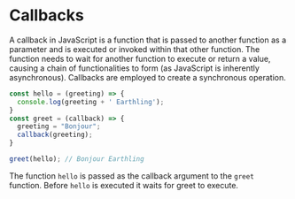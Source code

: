 # Callbacks

A callback in JavaScript is a function that is passed to another function as a parameter and is executed or invoked within that other function. The function needs to wait for another function to execute or return a value, causing a chain of functionalities to form (as JavaScript is inherently asynchronous). Callbacks are employed to create a synchronous operation.

```javascript
const hello = (greeting) => {
  console.log(greeting + ' Earthling'); 
}
const greet = (callback) => {
  greeting = "Bonjour";
  callback(greeting);
}

greet(hello); // Bonjour Earthling
```

The function `hello` is passed as the callback argument to the `greet` function. Before `hello` is executed it waits for greet to execute.
